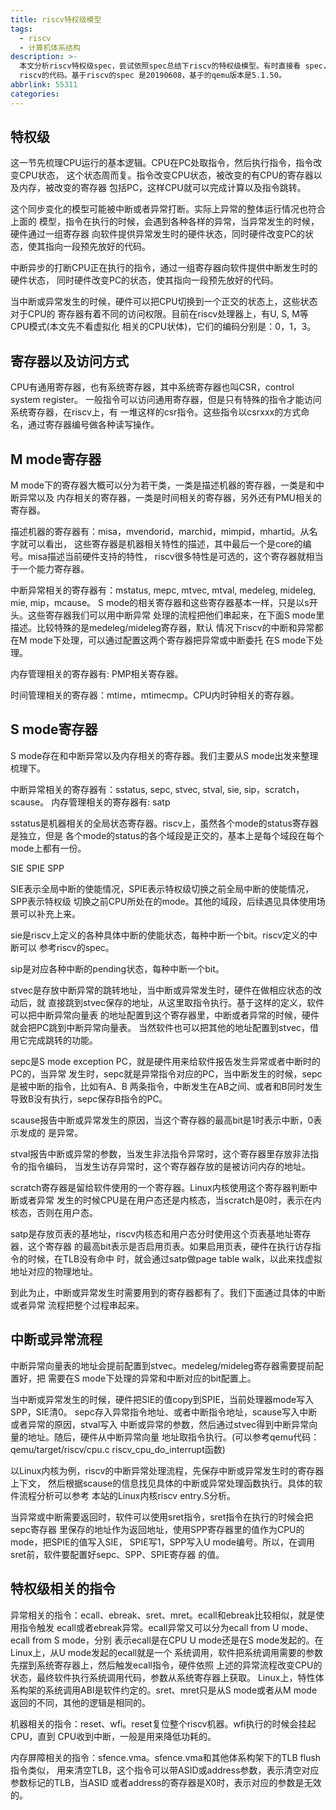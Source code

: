 ```yaml
---
title: riscv特权级模型
tags:
  - riscv
  - 计算机体系结构
description: >-
  本文分析riscv特权级spec，尝试依照spec总结下riscv的特权级模型。有时直接看 spec，可能过于分散，本文分析的时候结合qemu tcg
  riscv的代码。基于riscv的spec 是20190608，基于的qemu版本是5.1.50。
abbrlink: 55311
categories:
---
```


特权级
-------

 这一节先梳理CPU运行的基本逻辑。CPU在PC处取指令，然后执行指令，指令改变CPU状态，
 这个状态周而复。指令改变CPU状态，被改变的有CPU的寄存器以及内存，被改变的寄存器
 包括PC，这样CPU就可以完成计算以及指令跳转。

 这个同步变化的模型可能被中断或者异常打断。实际上异常的整体运行情况也符合上面的
 模型，指令在执行的时候，会遇到各种各样的异常，当异常发生的时候，硬件通过一组寄存器
 向软件提供异常发生时的硬件状态，同时硬件改变PC的状态，使其指向一段预先放好的代码。

 中断异步的打断CPU正在执行的指令，通过一组寄存器向软件提供中断发生时的硬件状态，
 同时硬件改变PC的状态，使其指向一段预先放好的代码。

 当中断或异常发生的时候，硬件可以把CPU切换到一个正交的状态上，这些状态对于CPU的
 寄存器有着不同的访问权限。目前在riscv处理器上，有U, S, M等CPU模式(本文先不看虚拟化
 相关的CPU状体)，它们的编码分别是：0，1，3。

寄存器以及访问方式
-------------------

 CPU有通用寄存器，也有系统寄存器，其中系统寄存器也叫CSR，control system register。
 一般指令可以访问通用寄存器，但是只有特殊的指令才能访问系统寄存器，在riscv上，有
 一堆这样的csr指令。这些指令以csrxxx的方式命名，通过寄存器编号做各种读写操作。

M mode寄存器
-------------

 M mode下的寄存器大概可以分为若干类，一类是描述机器的寄存器，一类是和中断异常以及
 内存相关的寄存器，一类是时间相关的寄存器，另外还有PMU相关的寄存器。

 描述机器的寄存器有：misa，mvendorid，marchid，mimpid，mhartid。从名字就可以看出，
 这些寄存器是机器相关特性的描述，其中最后一个是core的编号。misa描述当前硬件支持的特性，
 riscv很多特性是可选的，这个寄存器就相当于一个能力寄存器。

 中断异常相关的寄存器有：mstatus, mepc, mtvec, mtval, medeleg, mideleg, mie, mip，mcause。
 S mode的相关寄存器和这些寄存器基本一样，只是以s开头。这些寄存器我们可以用中断异常
 处理的流程把他们串起来，在下面S mode里描述。比较特殊的是medeleg/mideleg寄存器，默认
 情况下riscv的中断和异常都在M mode下处理，可以通过配置这两个寄存器把异常或中断委托
 在S mode下处理。

 内存管理相关的寄存器有: PMP相关寄存器。

 时间管理相关的寄存器：mtime，mtimecmp。CPU内时钟相关的寄存器。

S mode寄存器
-------------

 S mode存在和中断异常以及内存相关的寄存器。我们主要从S mode出发来整理梳理下。

 中断异常相关的寄存器有：sstatus, sepc, stvec, stval, sie, sip，scratch，scause。
 内存管理相关的寄存器有: satp

 sstatus是机器相关的全局状态寄存器。riscv上，虽然各个mode的status寄存器是独立，但是
 各个mode的status的各个域段是正交的，基本上是每个域段在每个mode上都有一份。

  SIE   SPIE   SPP

 SIE表示全局中断的使能情况，SPIE表示特权级切换之前全局中断的使能情况，SPP表示特权级
 切换之前CPU所处在的mode。其他的域段，后续遇见具体使用场景可以补充上来。

 sie是riscv上定义的各种具体中断的使能状态，每种中断一个bit。riscv定义的中断可以
 参考riscv的spec。

 sip是对应各种中断的pending状态，每种中断一个bit。

 stvec是存放中断异常的跳转地址，当中断或异常发生时，硬件在做相应状态的改动后，就
 直接跳到stvec保存的地址，从这里取指令执行。基于这样的定义，软件可以把中断异常向量表
 的地址配置到这个寄存器里，中断或者异常的时候，硬件就会把PC跳到中断异常向量表。
 当然软件也可以把其他的地址配置到stvec，借用它完成跳转的功能。

 sepc是S mode exception PC，就是硬件用来给软件报告发生异常或者中断时的PC的，当异常
 发生时，sepc就是异常指令对应的PC，当中断发生的时候，sepc是被中断的指令，比如有A、B
 两条指令，中断发生在AB之间、或者和B同时发生导致B没有执行，sepc保存B指令的PC。

 scause报告中断或异常发生的原因，当这个寄存器的最高bit是1时表示中断，0表示发成的
 是异常。

 stval报告中断或异常的参数，当发生非法指令异常时，这个寄存器里存放非法指令的指令编码，
 当发生访存异常时，这个寄存器存放的是被访问内存的地址。

 scratch寄存器是留给软件使用的一个寄存器。Linux内核使用这个寄存器判断中断或者异常
 发生的时候CPU是在用户态还是内核态，当scratch是0时，表示在内核态，否则在用户态。

 satp是存放页表的基地址，riscv内核态和用户态分时使用这个页表基地址寄存器，这个寄存器
 的最高bit表示是否启用页表。如果启用页表，硬件在执行访存指令的时候，在TLB没有命中
 时，就会通过satp做page table walk，以此来找虚拟地址对应的物理地址。

 到此为止，中断或异常发生时需要用到的寄存器都有了。我们下面通过具体的中断或者异常
 流程把整个过程串起来。

中断或异常流程
---------------

 中断异常向量表的地址会提前配置到stvec。medeleg/mideleg寄存器需要提前配置好，把
 需要在S mode下处理的异常和中断对应的bit配置上。

 当中断或异常发生的时候，硬件把SIE的值copy到SPIE，当前处理器mode写入SPP，SIE清0。
 sepc存入异常指令地址、或者中断指令地址，scause写入中断或者异常的原因，stval写入
 中断或异常的参数，然后通过stvec得到中断异常向量的地址。随后，硬件从中断异常向量
 地址取指令执行。(可以参考qemu代码：qemu/target/riscv/cpu.c riscv_cpu_do_interrupt函数)

 以Linux内核为例，riscv的中断异常处理流程，先保存中断或异常发生时的寄存器上下文，
 然后根据scause的信息找见具体的中断或异常处理函数执行。具体的软件流程分析可以参考
 本站的Linux内核riscv entry.S分析。

 当异常或中断需要返回时，软件可以使用sret指令，sret指令在执行的时候会把sepc寄存器
 里保存的地址作为返回地址，使用SPP寄存器里的值作为CPU的mode，把SPIE的值写入SIE，
 SPIE写1，SPP写入U mode编号。所以，在调用sret前，软件要配置好sepc、SPP、SPIE寄存器
 的值。

特权级相关的指令
-----------------

 异常相关的指令：ecall、ebreak、sret、mret。ecall和ebreak比较相似，就是使用指令触发
 ecall或者ebreak异常。ecall异常又可以分为ecall from U mode、ecall from S mode，分别
 表示ecall是在CPU U mode还是在S mode发起的。在Linux上，从U mode发起的ecall就是一个
 系统调用，软件把系统调用需要的参数先摆到系统寄存器上，然后触发ecall指令，硬件依照
 上述的异常流程改变CPU的状态，最终软件执行系统调用代码，参数从系统寄存器上获取。
 Linux上，特性体系构架的系统调用ABI是软件约定的。sret、mret只是从S mode或者从M mode
 返回的不同，其他的逻辑是相同的。

 机器相关的指令：reset、wfi。reset复位整个riscv机器。wfi执行的时候会挂起CPU，直到
 CPU收到中断，一般是用来降低功耗的。

 内存屏障相关的指令：sfence.vma。sfence.vma和其他体系构架下的TLB flush指令类似，
 用来清空TLB，这个指令可以带ASID或address参数，表示清空对应参数标记的TLB，当ASID
 或者address的寄存器是X0时，表示对应的参数是无效的。
